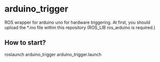 # arduino_trigger
ROS wrapper for arduino uno for hardware triggering.
At first, you should upload the *.ino file within this repository (ROS_LIB ros_arduino is required.)

## How to start? 
roslaunch arduino_trigger arduino_trigger.launch
